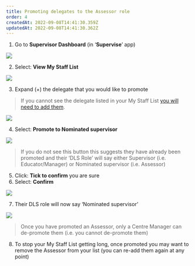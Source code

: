 ```yaml
---
title: Promoting delegates to the Assessor role
order: 4
createdAt: 2022-09-08T14:41:30.359Z
updatedAt: 2022-09-08T14:41:30.362Z
---
```

1. Go to **Supervisor Dashboard** (in ‘**Supervise**’ app) ​

![](/img/em-4-01-Promoting.jpg)

2. Select: **View My Staff List​**

![](/img/em-4-02-Promoting.jpg)

3. Expand (+) the delegate that you would like to promote​

> If you cannot see the delegate listed in your My Staff List [you will need to add them](/user-guide/educator/03-staff-list/adding-delegates-to-your-staff-list).​

![](/img/em-4-03-Promoting.jpg)

4. Select: **Promote to Nominated supervisor**​

![](/img/em-4-04-Promoting.jpg)

> If you do not see this button this suggests they have already been promoted and their ‘DLS Role’ will say either Supervisor (i.e. Educator/Manager) or Nominated supervisor (i.e. Assessor)​

5. Click: **Tick to confirm** you are sure​
6. Select: **Confirm​**

![](/img/em-4-05-Promoting.jpg)

7. Their DLS role will now say ‘Nominated supervisor’​

![](/img/em-4-06-Promoting.jpg)

> Once you have promoted an Assessor, only a Centre Manager can de-promote them (i.e. you cannot de-promote them)​

8. To stop your My Staff List getting long, once promoted you may want to remove the Assessor from your list (you can re-add them again at any point)​

​